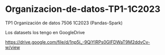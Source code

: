 # Organizacion-de-datos-TP1-1C2023
TP1 Organización de datos 7506 1C2023 (Pandas-Spark)

Los datasets los tengo en GoogleDrive 

https://drive.google.com/file/d/1np5j_-9QiYIRPs0GIFDWaT9M2ddvCv-w/view
